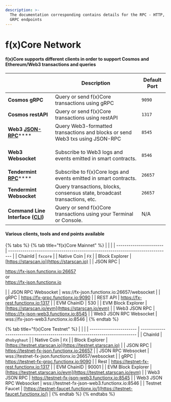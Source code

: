 ```yaml
---
description: >-
  The documentation corresponding contains details for the RPC - HTTP, WS and
  GRPC endpoints
---
```


# f(x)Core Network

#### f(x)Core supports different clients in order to support Cosmos and Ethereum/Web3 transactions and queries

| <p><br></p>                                                           | Description                                                                  | Default Port |
| --------------------------------------------------------------------- | ---------------------------------------------------------------------------- | ------------ |
| **Cosmos gRPC**                                                       | Query or send f(x)Core transactions using gRPC                               | `9090`       |
| **Cosmos restAPI**                                                    | Query or send f(x)Core transactions using restAPI                            | `1317`       |
| **Web3** [**JSON-RPC**](web3/)****                                    | Query Web3-formatted transactions and blocks or send Web3 txs using JSON-RPC | `8545`       |
| <p><strong></strong></p><p><strong>Web3 Websocket</strong></p>        | Subscribe to Web3 logs and events emitted in smart contracts.                | `8546`       |
| **Tendermint** [**RPC**](json-rpc-api/)****                           | Subscribe to f(x)Core logs and events emitted in smart contracts.            | `26657`      |
| **Tendermint Websocket**                                              | Query transactions, blocks, consensus state, broadcast transactions, etc.    | `26657`      |
| **Command Line Interface (**[**CLI**](../fxcore/installation.md)**)** | Query or send f(x)Core transactions using your Terminal or Console.          | N/A          |

#### Various clients, tools and end points available

{% tabs %}
{% tab title="f(x)Core Mainnet" %}
|                         |                                                                                 |
| ----------------------- | ------------------------------------------------------------------------------- |
| ChainId                 | `fxcore`                                                                        |
| Native Coin             | `FX`                                                                            |
| Block Explorer          | [https://starscan.io](https://starscan.io)                                      |
| JSON RPC                | <p>https://fx-json.functionx.io:26657<br>or<br>https://fx-json.functionx.io</p> |
| JSON RPC Websocket      | wss://fx-json.functionx.io:26657/websocket                                      |
| gRPC                    | https://fx-grpc.functionx.io:9090                                               |
| REST API                | https://fx-rest.functionx.io:1317                                               |
| EVM ChainID             | 530                                                                             |
| EVM Block Explorer​     | [https://starscan.io/evm](https://starscan.io/evm)                              |
| Web3 JSON RPC           | https://fx-json-web3.functionx.io:8545                                          |
| Web3 JSON RPC Websocket | wss://fx-json-web3.functionx.io:8546                                            |
{% endtab %}

{% tab title="f(x)Core Testnet" %}
|                         |                                                                              |
| ----------------------- | ---------------------------------------------------------------------------- |
| ChainId                 | `dhobyghaut`                                                                 |
| Native Coin             | `FX`                                                                         |
| Block Explorer          | [https://testnet.starscan.io](https://testnet.starscan.io)                   |
| JSON RPC                | https://testnet-fx-json.functionx.io:26657                                   |
| JSON RPC Websocket      | wss://testnet-fx-json.functionx.io:26657/websocket                           |
| gRPC                    | https://testnet-fx-grpc.functionx.io:9090                                    |
| Rest                    | https://testnet-fx-rest.functionx.io:1317                                    |
| EVM ChainID             | 90001                                                                        |
| EVM Block Explorer      | [https://testnet.starscan.io/evm](https://testnet.starscan.io/evm)           |
| Web3 JSON RPC           | https://testnet-fx-json-web3.functionx.io:8545                               |
| Web3 JSON RPC Websocket | wss://testnet-fx-json-web3.functionx.io:8546                                 |
| Testnet Faucet          | [https://testnet-faucet.functionx.io/](https://testnet-faucet.functionx.io/) |
{% endtab %}
{% endtabs %}
